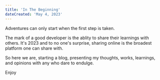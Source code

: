 ```yaml
---
title: 'In The Beginning'
dateCreated: 'May 4, 2023'
---
```


Adventures can only start when the first step is taken.

The mark of a good developer is the ablity to share their learnings with others. It's 2023 and to no one's surprise, sharing online is the broadest platform one can share with.

So here we are, starting a blog, presenting my thoughts, works, learnings, and opinions with any who dare to endulge.

Enjoy
